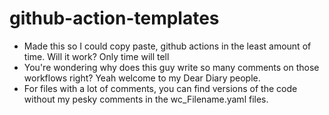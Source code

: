 # github-action-templates
- Made this so I could copy paste, github actions in the least amount of time. Will it work? Only time will tell
- You're wondering why does this guy write so many comments on those workflows right? Yeah welcome to my Dear Diary people.
- For files with a lot of comments, you can find versions of the code without my pesky comments in the wc_Filename.yaml files.
